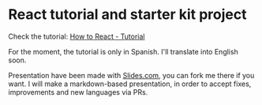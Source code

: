 # React tutorial and starter kit project

Check the tutorial: [How to React - Tutorial](http://vasconita.github.io/how-to-react/)

For the moment, the tutorial is only in Spanish. I'll translate into English soon.

Presentation have been made with [Slides.com](http://slides.com/joseantoniocortesdavila/introduccion-a-react), you can fork me there if you want. I will make a markdown-based presentation, in order to accept fixes, improvements and new languages via PRs.